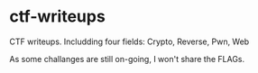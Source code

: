 # ctf-writeups
CTF writeups. Includding four fields: Crypto, Reverse, Pwn, Web

As some challanges are still on-going, I won't share the FLAGs.
